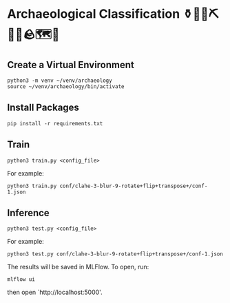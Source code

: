 # Archaeological Classification ⚱️🏺📜⛏️🤠🔎🪨🗺️🦖

## Create a Virtual Environment

```shell
python3 -m venv ~/venv/archaeology
source ~/venv/archaeology/bin/activate
```

## Install Packages

```shell
pip install -r requirements.txt
```

## Train

```shell
python3 train.py <config_file>
```

For example:

```shell
python3 train.py conf/clahe-3-blur-9-rotate+flip+transpose+/conf-1.json
```

## Inference

```shell
python3 test.py <config_file>
```

For example:

```shell
python3 test.py conf/clahe-3-blur-9-rotate+flip+transpose+/conf-1.json
```

The results will be saved in MLFlow. To open, run:

```shell
mlflow ui
```

then open `http://localhost:5000'.
